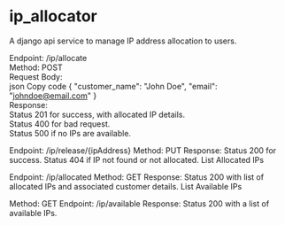 # ip_allocator
A django api service to manage IP address allocation to users.



Endpoint: /ip/allocate  
Method: POST  
Request Body:  
json
Copy code
{
    "customer_name": "John Doe",
    "email": "johndoe@email.com"
}  
Response:  
Status 201 for success, with allocated IP details.  
Status 400 for bad request.  
Status 500 if no IPs are available.



Endpoint: /ip/release/{ipAddress}
Method: PUT
Response:
Status 200 for success.
Status 404 if IP not found or not allocated.
List Allocated IPs



Endpoint: /ip/allocated
Method: GET
Response:
Status 200 with list of allocated IPs and associated customer details.
List Available IPs


Method: GET
Endpoint: /ip/available
Response:
Status 200 with a list of available IPs.

